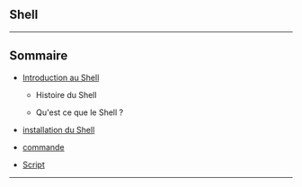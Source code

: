 ## Shell

----------------------------
## Sommaire

* [Introduction au  Shell](https://github.com/nsegur66/Powershell/blob/main/Introduction%20au%20Shell.md)
    
    * Histoire du Shell
    
    * Qu'est ce que le Shell ?

* [installation du Shell](https://github.com/nsegur66/Powershell/blob/main/Installation%20du%20Shell.md)

* [commande](https://github.com/nsegur66/Powershell/blob/main/Commande)

* [Script]()

----------------------------


